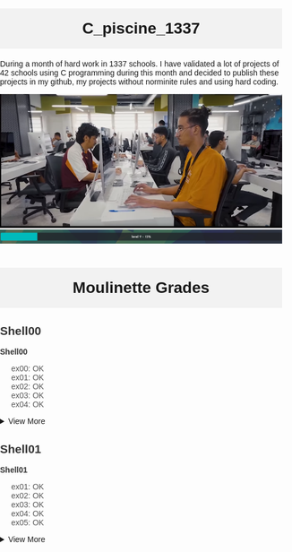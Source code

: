 # C_piscine_1337

During a month of hard work in 1337 schools. I have validated a lot of projects of 42 schools using C programming during this month and decided to publish these projects in my github, my projects without norminite rules and using hard coding.

<img src="https://github.com/wmBolles/C-piscine-1337/blob/main/images/Screenshot%202023-08-27%20120959.png">
<img src="https://github.com/wmBolles/C-piscine-1337/blob/main/images/Screenshot%202023-08-28%20210910.png">

  <style>
    body {
      font-family: Arial, sans-serif;
      margin: 0;
      padding: 0;
    }

    h1 {
      text-align: center;
      padding: 20px;
      background-color: #f2f2f2;
    }

    .project {
      margin-bottom: 20px;
    }

    .project h2 {
      color: #333;
    }

    .project a {
      font-weight: bold;
      text-decoration: none;
      color: #333;
    }

    .grade-list {
      list-style: none;
      padding-left: 20px;
    }

    .grade-list li {
      color: #555;
    }

    .details {
      margin-top: 10px;
    }
  </style>

  <h1>Moulinette Grades</h1>

  <div class="project">
    <h2>Shell00</h2>
    <a href="https://github.com/wmBolles/C-piscine-1337/tree/main/shell00">Shell00</a>
    <ul class="grade-list">
      <li>ex00: OK</li>
      <li>ex01: OK</li>
      <li>ex02: OK</li>
      <li>ex03: OK</li>
      <li>ex04: OK</li>
    </ul>
    <details class="details">
      <summary>View More</summary>
      <ul class="grade-list">
        <li>ex05: OK</li>
        <li>ex06: OK</li>
        <li>ex07: OK</li>
        <li>ex08: OK</li>
        <li>ex09: OK</li>
      </ul>
    </details>
  </div>

  <div class="project">
    <h2>Shell01</h2>
    <a href="https://github.com/wmBolles/C-piscine-1337/tree/main/shell01">Shell01</a>
    <ul class="grade-list">
      <li>ex01: OK</li>
      <li>ex02: OK</li>
      <li>ex03: OK</li>
      <li>ex04: OK</li>
      <li>ex05: OK</li>
    </ul>
    <details class="details">
      <summary>View More</summary>
      <ul class="grade-list">
        <li>ex06: OK</li>
        <li>ex07: OK</li>
        <li>ex08: OK</li>
      </ul>
    </details>
  </div>